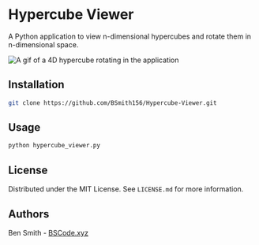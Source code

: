 # Hypercube Viewer

A Python application to view n-dimensional hypercubes and rotate them in n-dimensional space.

![A gif of a 4D hypercube rotating in the application](https://i.imgur.com/EHqt5zL.gif)

## Installation

```sh
git clone https://github.com/BSmith156/Hypercube-Viewer.git
```

## Usage

```sh
python hypercube_viewer.py
```

## License

Distributed under the MIT License. See `LICENSE.md` for more information.

## Authors

Ben Smith - [BSCode.xyz](http://www.bscode.xyz)